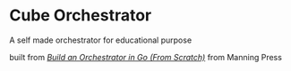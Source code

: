 # Cube Orchestrator

A self made orchestrator for educational purpose

built from [_Build an Orchestrator in Go (From Scratch)_](https://www.manning.com/books/build-an-orchestrator-in-go-from-scratch?new=true&experiment=B)
 from Manning Press

